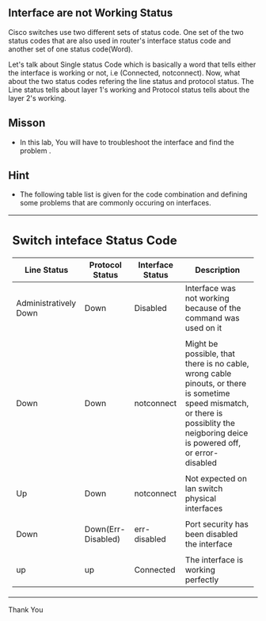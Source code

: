 ## Interface are not Working Status
Cisco switches use two different sets of status code. One set of the two status codes that are also used in router's interface status code and another set of one status code(Word).

Let's talk about Single status Code which is basically a word that tells either the interface is working or not, i.e (Connected, notconnect). Now, what about the two status codes refering the line status and protocol status.
The Line status tells about layer 1's working and Protocol status tells about the layer 2's working. 

## Misson 
 - In this lab, You will have to troubleshoot the interface and find the problem .


## Hint 
- The following table list is given for the code combination and defining some problems that are commonly occuring on interfaces.

<table>
<tr>
<td> 

## Switch inteface Status Code

|    Line Status       | Protocol Status      | Interface Status | Description                                                                                                                                                                            | 
|----------------------|----------------------|------------------|----------------------------------------------------------------------------------------------------------------------------------------------------------------------------------------|
| Administratively Down|  Down                | Disabled         |      Interface was not working because of the command was used on it                                                                                                                   | 
|                      |                      |                  |                                                                                                                                                                                        | 
| Down                 |   Down               | notconnect       |     Might be possible, that there is no cable, wrong cable pinouts, or there is sometime speed mismatch, or there is possiblity the neigboring deice is powered off, or error-disabled |       
|                      |                      |                  |                                                                                                                                                                                        | 
| Up                   |    Down              | notconnect       |    Not expected on lan switch physical interfaces                                                                                                                                      |   
|                      |                      |                  |                                                                                                                                                                                        |      
| Down                 |   Down(Err-Disabled) | err-disabled     |    Port security has been disabled the interface                                                                                                                                       |       
|                      |                      |                  |                                                                                                                                                                                        |
| up                   |   up                 |  Connected       |       The interface is working perfectly                                                                                                                                               |     

</td>
</tr>
</table>


Thank You
